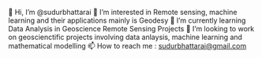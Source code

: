 👋 Hi, I’m @sudurbhattarai
👀 I’m interested in Remote sensing, machine learning and their applications mainly is Geodesy
🌱 I’m currently learning Data Analysis in Geoscience Remote Sensing Projects
💞️ I’m looking to work on geoscienctific projects involving data anlaysis, machine learning and mathematical modelling
📫 How to reach me : sudurbhattarai@gmail.com
